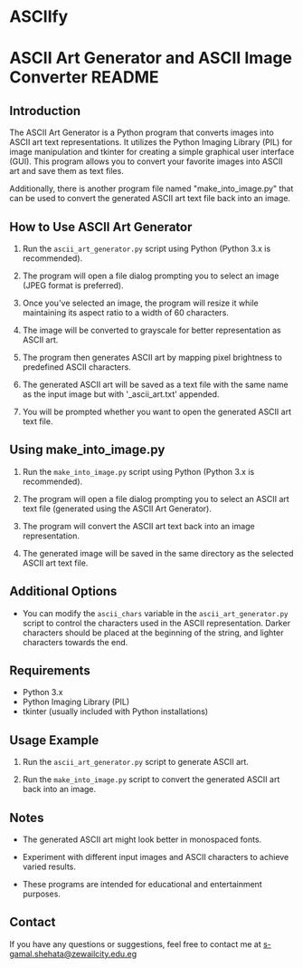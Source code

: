 # ASCIIfy
# ASCII Art Generator and ASCII Image Converter README

## Introduction
The ASCII Art Generator is a Python program that converts images into ASCII art text representations. It utilizes the Python Imaging Library (PIL) for image manipulation and tkinter for creating a simple graphical user interface (GUI). This program allows you to convert your favorite images into ASCII art and save them as text files.

Additionally, there is another program file named "make_into_image.py" that can be used to convert the generated ASCII art text file back into an image.

## How to Use ASCII Art Generator
1. Run the `ascii_art_generator.py` script using Python (Python 3.x is recommended).

2. The program will open a file dialog prompting you to select an image (JPEG format is preferred).

3. Once you've selected an image, the program will resize it while maintaining its aspect ratio to a width of 60 characters.

4. The image will be converted to grayscale for better representation as ASCII art.

5. The program then generates ASCII art by mapping pixel brightness to predefined ASCII characters.

6. The generated ASCII art will be saved as a text file with the same name as the input image but with '_ascii_art.txt' appended.

7. You will be prompted whether you want to open the generated ASCII art text file.

## Using make_into_image.py
1. Run the `make_into_image.py` script using Python (Python 3.x is recommended).

2. The program will open a file dialog prompting you to select an ASCII art text file (generated using the ASCII Art Generator).

3. The program will convert the ASCII art text back into an image representation.

4. The generated image will be saved in the same directory as the selected ASCII art text file.

## Additional Options
- You can modify the `ascii_chars` variable in the `ascii_art_generator.py` script to control the characters used in the ASCII representation. Darker characters should be placed at the beginning of the string, and lighter characters towards the end.

## Requirements
- Python 3.x
- Python Imaging Library (PIL)
- tkinter (usually included with Python installations)

## Usage Example
1. Run the `ascii_art_generator.py` script to generate ASCII art.

2. Run the `make_into_image.py` script to convert the generated ASCII art back into an image.

## Notes
- The generated ASCII art might look better in monospaced fonts.

- Experiment with different input images and ASCII characters to achieve varied results.

- These programs are intended for educational and entertainment purposes.

## Contact
If you have any questions or suggestions, feel free to contact me at s-gamal.shehata@zewailcity.edu.eg
